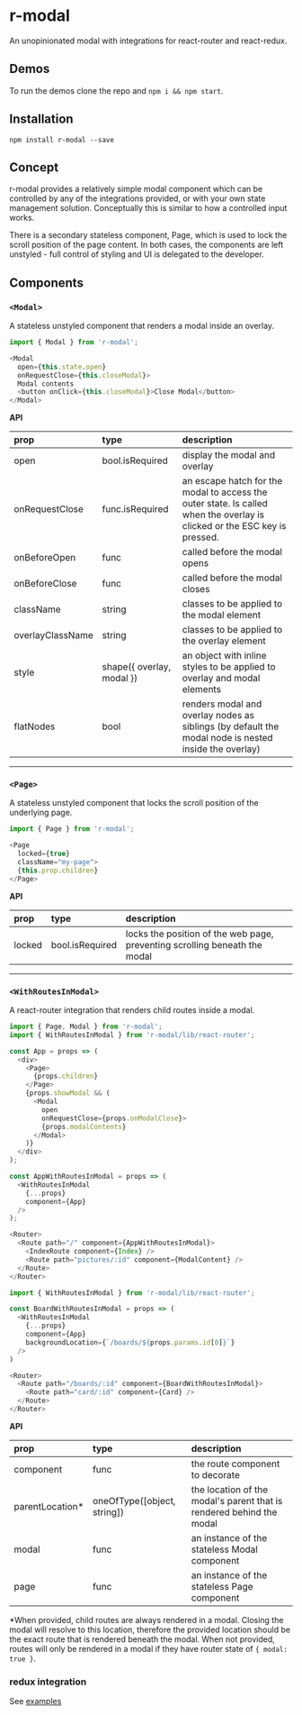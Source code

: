# r-modal

An unopinionated modal with integrations for react-router and react-redux.

## Demos

To run the demos clone the repo and `npm i && npm start`.

## Installation

`npm install r-modal --save`

## Concept

r-modal provides a relatively simple modal component which can be controlled by any of the integrations provided, or with your own state management solution. Conceptually this is similar to how a controlled input works.

There is a secondary stateless component, Page, which is used to lock the scroll position of the page content. In both cases, the components are left unstyled - full control of styling and UI is delegated to the developer.

## Components

### `<Modal>`

A stateless unstyled component that renders a modal inside an overlay.

```js
import { Modal } from 'r-modal';

<Modal
  open={this.state.open}
  onRequestClose={this.closeModal}>
  Modal contents
  <button onClick={this.closeModal}>Close Modal</button>
</Modal>
```

**API**

prop|type|description
:---|:---|:---
open | bool.isRequired | display the modal and overlay
onRequestClose | func.isRequired | an escape hatch for the modal to access the outer state. Is called when the overlay is clicked or the ESC key is pressed.
onBeforeOpen | func | called before the modal opens
onBeforeClose | func | called before the modal closes
className | string | classes to be applied to the modal element
overlayClassName | string | classes to be applied to the overlay element
style | shape({ overlay, modal }) | an object with inline styles to be applied to overlay and modal elements
flatNodes | bool | renders modal and overlay nodes as siblings (by default the modal node is nested inside the overlay)

---

### `<Page>`

A stateless unstyled component that locks the scroll position of the underlying page.

```js
import { Page } from 'r-modal';

<Page
  locked={true}
  className="my-page">
  {this.prop.children}
</Page>
```

**API**

prop|type|description
:---|:---|:---
locked | bool.isRequired | locks the position of the web page, preventing scrolling beneath the modal

---

### `<WithRoutesInModal>`

A react-router integration that renders child routes inside a modal.

```js
import { Page, Modal } from 'r-modal';
import { WithRoutesInModal } from 'r-modal/lib/react-router';

const App = props => (
  <div>
    <Page>
      {props.children}
    </Page>
    {props.showModal && (
      <Modal
        open
        onRequestClose={props.onModalClose}>
        {props.modalContents}
      </Modal>
    )}
  </div>
);

const AppWithRoutesInModal = props => (
  <WithRoutesInModal
    {...props}
    component={App}
  />
);

<Router>
  <Route path="/" component={AppWithRoutesInModal}>
    <IndexRoute component={Index} />
    <Route path="pictures/:id" component={ModalContent} />
  </Route>
</Router>
```

```js
import { WithRoutesInModal } from 'r-modal/lib/react-router';

const BoardWithRoutesInModal = props => (
  <WithRoutesInModal
    {...props}
    component={App}
    backgroundLocation={`/boards/${props.params.id[0]}`}
  />
)

<Router>
  <Route path="/boards/:id" component={BoardWithRoutesInModal}>
    <Route path="card/:id" component={Card} />
  </Route>
</Router>
```

**API**

prop|type|description
:---|:---|:---
component | func | the route component to decorate
parentLocation* | oneOfType([object, string]) | the location of the modal's parent that is rendered behind the modal
modal | func | an instance of the stateless Modal component
page | func | an instance of the stateless Page component

*When provided, child routes are always rendered in a modal. Closing the modal will resolve to this location, therefore the provided location should be the exact route that is rendered beneath the modal. When not provided, routes will only be rendered in a modal if they have router state of `{ modal: true }`.

### redux integration

See [examples](/examples/components/ReduxStateModal/ReduxStateModal.js)
